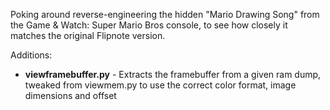 Poking around reverse-engineering the hidden "Mario Drawing Song" from the Game & Watch: Super Mario Bros console, to see how closely it matches the original Flipnote version.

Additions: 
- **viewframebuffer.py** - Extracts the framebuffer from a given ram dump, tweaked from viewmem.py to use the correct color format, image dimensions and offset
